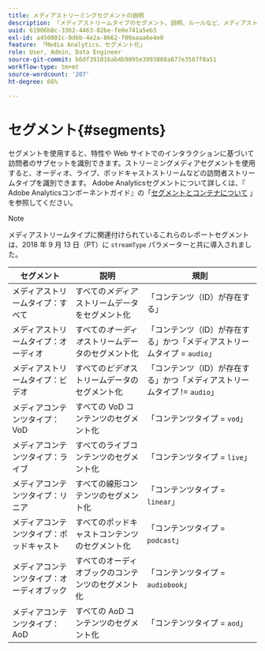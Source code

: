 ```yaml
---
title: メディアストリーミングセグメントの説明
description: 「メディアストリームタイプのセグメント、説明、ルールなど、メディアストリームタイプに関連付けられたレポートセグメントについて説明します。」
uuid: 61906b8c-3362-4463-82be-fe0e741a5eb3
exl-id: a450801c-0d6b-4e2a-8662-f00aaaa6e4e0
feature: 「Media Analytics、セグメント化」
role: User, Admin, Data Engineer
source-git-commit: b6df391016ab4b9095e3993808a877e3587f0a51
workflow-type: tm+mt
source-wordcount: '207'
ht-degree: 66%

---
```


# セグメント{#segments}

セグメントを使用すると、特性や Web サイトでのインタラクションに基づいて訪問者のサブセットを識別できます。ストリーミングメディアセグメントを使用すると、オーディオ、ライブ、ポッドキャストストリームなどの訪問者ストリームタイプを識別できます。 Adobe Analyticsセグメントについて詳しくは、『 Adobe Analyticsコンポーネントガイド』の「[セグメントとコンテナについて](https://experienceleague.adobe.com/docs/analytics/components/segmentation/seg-overview.html?lang=en) 」を参照してください。

>[!NOTE]
>
>メディアストリームタイプに関連付けられているこれらのレポートセグメントは、2018 年 9 月 13 日（PT）に `streamType` パラメーターと共に導入されました。

| セグメント | 説明 | 規則 |
|---|---|---|
| メディアストリームタイプ：すべて | すべての&#x200B;*メディア*&#x200B;ストリームデータをセグメント化 | 「コンテンツ（ID）が存在する」 |
| メディアストリームタイプ：オーディオ | すべての&#x200B;*オーディオ*&#x200B;ストリームデータのセグメント化 | 「コンテンツ（ID）が存在する」かつ「メディアストリームタイプ = `audio`」 |
| メディアストリームタイプ：ビデオ | すべての&#x200B;*ビデオ*&#x200B;ストリームデータのセグメント化 | 「コンテンツ（ID）が存在する」かつ「メディアストリームタイプ != `audio`」 |
| メディアコンテンツタイプ：VoD | すべての VoD コンテンツのセグメント化 | 「コンテンツタイプ = `vod`」 |
| メディアコンテンツタイプ：ライブ | すべてのライブコンテンツのセグメント化 | 「コンテンツタイプ = `live`」 |
| メディアコンテンツタイプ：リニア | すべての線形コンテンツのセグメント化 | 「コンテンツタイプ = `linear`」 |
| メディアコンテンツタイプ：ポッドキャスト | すべてのポッドキャストコンテンツのセグメント化 | 「コンテンツタイプ = `podcast`」 |
| メディアコンテンツタイプ：オーディオブック | すべてのオーディオブックのコンテンツのセグメント化 | 「コンテンツタイプ = `audiobook`」 |
| メディアコンテンツタイプ：AoD | すべての AoD コンテンツのセグメント化 | 「コンテンツタイプ = `aod`」 |
